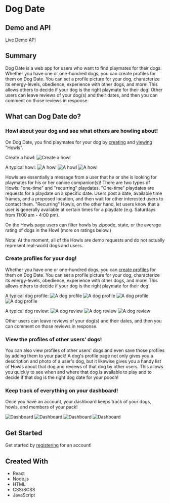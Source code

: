 # Dog Date

## Demo and API
[Live Demo](https://dog-date-app.herokuapp.com/)
[API](https://github.com/lkarper/dog-date-api)

## Summary
Dog Date is a web app for users who want to find playmates for their dogs. Whether you have one or one-hundred dogs, you can create profiles for them on Dog Date. You can set a profile picture for your dog, characterize its energy-levels, obedience, experience with other dogs, and more! This allows others to decide if your dog is the right playmate for their dog! Other users can leave reviews of your dog(s) and their dates, and then you can comment on those reviews in response.

## What can Dog Date do?

### Howl about your dog and see what others are howling about!
On Dog Date, you find playmates for your dog by [creating](https://dog-date-app.herokuapp.com/create-howl) and [viewing](https://dog-date-app.herokuapp.com/howls) "Howls". 

Create a howl:
![Create a howl](public/images/dog-date-screenshots/create_howl_1.png)

A typical howl:
![A howl](public/images/dog-date-screenshots/howl_view_1.png)
![A howl](public/images/dog-date-screenshots/howl_view_2.png)
![A howl](public/images/dog-date-screenshots/howl_view_3.png)

Howls are essentially a message from a user that he or she is looking for playmates for his or her canine companion(s)! There are two types of Howls: "one-time" and "recurring" playdates. "One-time" playdates are requests for a playdate on a specific date. Users post a date, available time frames, and a proposed location, and then wait for other interested users to contact them. "Recurring" Howls, on the other hand, let users know that a user is generally available at certain times for a playdate (e.g. Saturdays from 11:00 am - 4:00 pm).

On the Howls page users can filter howls by zipcode, state, or the average rating of dogs in the Howl (more on ratings below.)

Note: At the moment, all of the Howls are demo requests and do not actually represent real-world dogs and users.

### Create profiles for your dog!
Whether you have one or one-hundred dogs, you can [create profiles](https://dog-date-app.herokuapp.com/create-dog-profile) for them on Dog Date. You can set a profile picture for your dog, characterize its energy-levels, obedience, experience with other dogs, and more! This allows others to decide if your dog is the right playmate for their dog!

A typical dog profile:
![A dog profile](public/images/dog-date-screenshots/dog_profile_1.png)
![A dog profile](public/images/dog-date-screenshots/dog_profile_2.png)
![A dog profile](public/images/dog-date-screenshots/dog_profile_3.png)
![A dog profile](public/images/dog-date-screenshots/dog_profile_4.png)

A typical dog review:
![A dog review](public/images/dog-date-screenshots/review_1.png)
![A dog review](public/images/dog-date-screenshots/review_2.png)
![A dog review](public/images/dog-date-screenshots/review_3.png)

Other users can leave reviews of your dog(s) and their dates, and then you can comment on those reviews in response.

### View the profiles of other users' dogs!
You can also view profiles of other users' dogs and even save those profiles by adding them to your pack! A dog's profile page not only gives you a description and photo of a user's dog, but it likewise gives you a handy list of Howls about that dog and reviews of that dog by other users. This allows you quickly to see when and where that dog is available to play and to decide if that dog is the right dog date for your pooch!

### Keep track of everything on your dashboard!
Once you have an account, your dashboard keeps track of your dogs, howls, and members of your pack!

![Dashboard](public/images/dog-date-screenshots/dashboard_1.png)
![Dashboard](public/images/dog-date-screenshots/dashboard_2.png)
![Dashboard](public/images/dog-date-screenshots/dashboard_3.png)
![Dashboard](public/images/dog-date-screenshots/dashboard_4.png)

## Get Started
Get started by [registering](https://dog-date-app.herokuapp.com/register) for an account!

## Created With
* React
* Node.js
* HTML
* CSS/SCSS
* JavaScript
